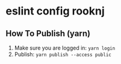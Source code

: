 # eslint config rooknj

## How To Publish (yarn)
1. Make sure you are logged in: `yarn login`
2. Publish: `yarn publish --access public`